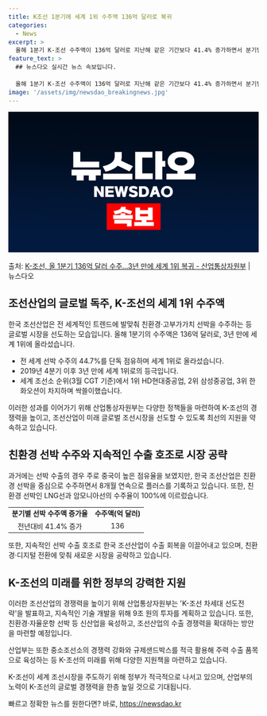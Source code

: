 ```yaml
---
title: K조선 1분기에 세계 1위 수주액 136억 달러로 복귀
categories:
  - News
excerpt: >
  올해 1분기 K-조선 수주액이 136억 달러로 지난해 같은 기간보다 41.4% 증가하면서 분기별 실적 기준으…
feature_text: >
  ## 뉴스다오 실시간 뉴스 속보입니다.

  올해 1분기 K-조선 수주액이 136억 달러로 지난해 같은 기간보다 41.4% 증가하면서 분기별 실적 기준으…
image: '/assets/img/newsdao_breakingnews.jpg'
---
```


![뉴스다오 속보](/assets/img/newsdao_breakingnews.jpg)

<p>출처: <a href="https://newsdao.kr/3493" rel="dofollow">K-조선, 올 1분기 136억 달러 수주…3년 만에 세계 1위 복귀 - 산업통상자원부</a> | 뉴스다오</p>

<h2 data-ke-size="size26">조선산업의 글로벌 독주, K-조선의 세계 1위 수주액</h2>
<p data-ke-size="size16">한국 조선산업은 전 세계적인 트렌드에 발맞춰 친환경·고부가가치 선박을 수주하는 등 글로벌 시장을 선도하는 모습입니다. 올해 1분기의 수주액은 136억 달러로, 3년 만에 세계 1위에 올라섰습니다.</p>
<ul>
  <li>전 세계 선박 수주의 44.7%를 단독 점유하며 세계 1위로 올라섰습니다.</li>
  <li>2019년 4분기 이후 3년 만에 세계 1위로의 등극입니다.</li>
  <li>세계 조선소 순위(3월 CGT 기준)에서 1위 HD현대중공업, 2위 삼성중공업, 3위 한화오션이 차지하며 싹쓸이했습니다.</li>
</ul>
<p data-ke-size="size16">이러한 성과를 이어가기 위해 산업통상자원부는 다양한 정책들을 마련하여 K-조선의 경쟁력을 높이고, 조선산업이 미래 글로벌 조선시장을 선도할 수 있도록 최선의 지원을 약속하고 있습니다.</p>

<h2 data-ke-size="size26">친환경 선박 수주와 지속적인 수출 호조로 시장 공략</h2>
<p data-ke-size="size16">과거에는 선박 수출의 경우 주로 중국이 높은 점유율을 보였지만, 한국 조선산업은 친환경 선박을 중심으로 수주하면서 8개월 연속으로 플러스를 기록하고 있습니다. 또한, 친환경 선박인 LNG선과 암모니아선의 수주율이 100%에 이르렀습니다.</p>
<table>
  <tr>
    <td style="text-align: center; height: 17px;"><b>분기별 선박 수주액 증가율</b></td>
    <td style="text-align: center; height: 17px;"><b>수주액(억 달러)</b></td>
  </tr>
  <tr>
    <td style="text-align: center; height: 17px;">전년대비 41.4% 증가</td>
    <td style="text-align: center; height: 17px;">136</td>
  </tr>
</table>
<p data-ke-size="size16">또한, 지속적인 선박 수출 호조로 한국 조선산업이 수출 회복을 이끌어내고 있으며, 친환경·디지털 전환에 맞춰 새로운 시장을 공략하고 있습니다.</p>

<h2 data-ke-size="size26">K-조선의 미래를 위한 정부의 강력한 지원</h2>
<p data-ke-size="size16">이러한 조선산업의 경쟁력을 높이기 위해 산업통상자원부는 'K-조선 차세대 선도전략'을 발표하고, 지속적인 기술 개발을 위해 9조 원의 투자를 계획하고 있습니다. 또한, 친환경·자율운항 선박 등 신산업을 육성하고, 조선산업의 수출 경쟁력을 확대하는 방안을 마련할 예정입니다.</p>
<p data-ke-size="size16">산업부는 또한 중소조선소의 경쟁력 강화와 규제샌드박스를 적극 활용해 주력 수출 품목으로 육성하는 등 K-조선의 미래를 위해 다양한 지원책을 마련하고 있습니다.</p>
<p data-ke-size="size16">K-조선이 세계 조선시장을 주도하기 위해 정부가 적극적으로 나서고 있으며, 산업부의 노력이 K-조선의 글로벌 경쟁력을 한층 높일 것으로 기대됩니다.</p> 

빠르고 정확한 뉴스를 원한다면? 바로, <a href="https://newsdao.kr" rel="dofollow">https://newsdao.kr</a>


